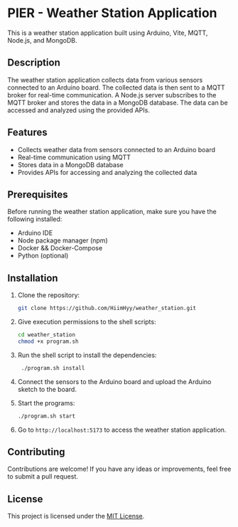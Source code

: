 # PIER - Weather Station Application

This is a weather station application built using Arduino, Vite, MQTT, Node.js, and MongoDB.

## Description

The weather station application collects data from various sensors connected to an Arduino board. The collected data is then sent to a MQTT broker for real-time communication. A Node.js server subscribes to the MQTT broker and stores the data in a MongoDB database. The data can be accessed and analyzed using the provided APIs.

## Features

- Collects weather data from sensors connected to an Arduino board
- Real-time communication using MQTT
- Stores data in a MongoDB database
- Provides APIs for accessing and analyzing the collected data

## Prerequisites

Before running the weather station application, make sure you have the following installed:

- Arduino IDE
- Node package manager (npm)
- Docker && Docker-Compose
- Python (optional)

## Installation

1. Clone the repository:

   ```bash
   git clone https://github.com/HiimHyy/weather_station.git
   ```

2. Give execution permissions to the shell scripts:

   ```bash
   cd weather_station
   chmod +x program.sh
   ```

3. Run the shell script to install the dependencies:

   ```bash
    ./program.sh install
   ```

4. Connect the sensors to the Arduino board and upload the Arduino sketch to the board.
5. Start the programs:

   ```bash
   ./program.sh start
   ```

6. Go to `http://localhost:5173` to access the weather station application.

## Contributing

Contributions are welcome! If you have any ideas or improvements, feel free to submit a pull request.

## License

This project is licensed under the [MIT License](LICENSE).
